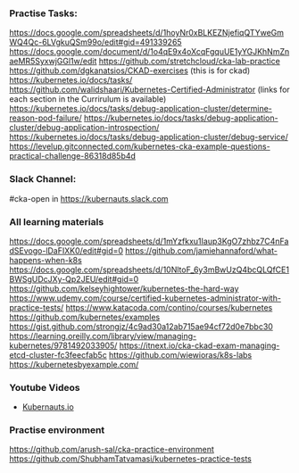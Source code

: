 ### Practise Tasks:
https://docs.google.com/spreadsheets/d/1hoyNr0xBLKEZNjefiqQTYweGmWQ4Qc-6LVgkuQSm99o/edit#gid=491339265
https://docs.google.com/document/d/1o4qE9x4oXcqFgquUE1yYGJKhNmZnaeMR5SyxwjGGl1w/edit
https://github.com/stretchcloud/cka-lab-practice
https://github.com/dgkanatsios/CKAD-exercises (this is for ckad)
https://kubernetes.io/docs/tasks/
https://github.com/walidshaari/Kubernetes-Certified-Administrator (links for each section in the Currirulum is available)
https://kubernetes.io/docs/tasks/debug-application-cluster/determine-reason-pod-failure/
https://kubernetes.io/docs/tasks/debug-application-cluster/debug-application-introspection/
https://kubernetes.io/docs/tasks/debug-application-cluster/debug-service/
https://levelup.gitconnected.com/kubernetes-cka-example-questions-practical-challenge-86318d85b4d


### Slack Channel:
#cka-open in https://kubernauts.slack.com 


### All learning materials
https://docs.google.com/spreadsheets/d/1mYzfkxu1Iaup3KgO7zhbz7C4nFadSEvogo-lDaFIXK0/edit#gid=0
https://github.com/jamiehannaford/what-happens-when-k8s
https://docs.google.com/spreadsheets/d/10NltoF_6y3mBwUzQ4bcQLQfCE1BWSgUDcJXy-Qp2JEU/edit#gid=0
https://github.com/kelseyhightower/kubernetes-the-hard-way
https://www.udemy.com/course/certified-kubernetes-administrator-with-practice-tests/
https://www.katacoda.com/contino/courses/kubernetes
https://github.com/kubernetes/examples
https://gist.github.com/strongjz/4c9ad30a12ab715ae94cf72d0e7bbc30
https://learning.oreilly.com/library/view/managing-kubernetes/9781492033905/
https://itnext.io/cka-ckad-exam-managing-etcd-cluster-fc3feecfab5c
https://github.com/wiewioras/k8s-labs
https://kubernetesbyexample.com/

### Youtube Videos
- [Kubernauts.io](https://www.youtube.com/channel/UC5NDQ4F0JPQozyqnh1mghHQ/videos)

### Practise environment
https://github.com/arush-sal/cka-practice-environment
https://github.com/ShubhamTatvamasi/kubernetes-practice-tests